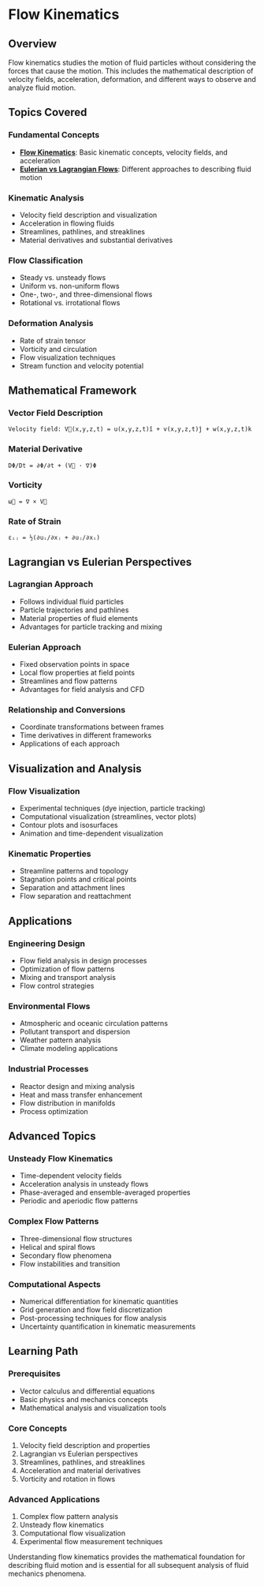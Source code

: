# Flow Kinematics

## Overview

Flow kinematics studies the motion of fluid particles without considering the forces that cause the motion. This includes the mathematical description of velocity fields, acceleration, deformation, and different ways to observe and analyze fluid motion.

## Topics Covered

### Fundamental Concepts
- **[Flow Kinematics](flow_kinematics.md)**: Basic kinematic concepts, velocity fields, and acceleration
- **[Eulerian vs Lagrangian Flows](eulerian_lagrangian_flows.md)**: Different approaches to describing fluid motion

### Kinematic Analysis
- Velocity field description and visualization
- Acceleration in flowing fluids
- Streamlines, pathlines, and streaklines
- Material derivatives and substantial derivatives

### Flow Classification
- Steady vs. unsteady flows
- Uniform vs. non-uniform flows
- One-, two-, and three-dimensional flows
- Rotational vs. irrotational flows

### Deformation Analysis
- Rate of strain tensor
- Vorticity and circulation
- Flow visualization techniques
- Stream function and velocity potential

## Mathematical Framework

### Vector Field Description
```
Velocity field: V⃗(x,y,z,t) = u(x,y,z,t)î + v(x,y,z,t)ĵ + w(x,y,z,t)k̂
```

### Material Derivative
```
DΦ/Dt = ∂Φ/∂t + (V⃗ · ∇)Φ
```

### Vorticity
```
ω⃗ = ∇ × V⃗
```

### Rate of Strain
```
εᵢⱼ = ½(∂uᵢ/∂xⱼ + ∂uⱼ/∂xᵢ)
```

## Lagrangian vs Eulerian Perspectives

### Lagrangian Approach
- Follows individual fluid particles
- Particle trajectories and pathlines
- Material properties of fluid elements
- Advantages for particle tracking and mixing

### Eulerian Approach
- Fixed observation points in space
- Local flow properties at field points
- Streamlines and flow patterns
- Advantages for field analysis and CFD

### Relationship and Conversions
- Coordinate transformations between frames
- Time derivatives in different frameworks
- Applications of each approach

## Visualization and Analysis

### Flow Visualization
- Experimental techniques (dye injection, particle tracking)
- Computational visualization (streamlines, vector plots)
- Contour plots and isosurfaces
- Animation and time-dependent visualization

### Kinematic Properties
- Streamline patterns and topology
- Stagnation points and critical points
- Separation and attachment lines
- Flow separation and reattachment

## Applications

### Engineering Design
- Flow field analysis in design processes
- Optimization of flow patterns
- Mixing and transport analysis
- Flow control strategies

### Environmental Flows
- Atmospheric and oceanic circulation patterns
- Pollutant transport and dispersion
- Weather pattern analysis
- Climate modeling applications

### Industrial Processes
- Reactor design and mixing analysis
- Heat and mass transfer enhancement
- Flow distribution in manifolds
- Process optimization

## Advanced Topics

### Unsteady Flow Kinematics
- Time-dependent velocity fields
- Acceleration analysis in unsteady flows
- Phase-averaged and ensemble-averaged properties
- Periodic and aperiodic flow patterns

### Complex Flow Patterns
- Three-dimensional flow structures
- Helical and spiral flows
- Secondary flow phenomena
- Flow instabilities and transition

### Computational Aspects
- Numerical differentiation for kinematic quantities
- Grid generation and flow field discretization
- Post-processing techniques for flow analysis
- Uncertainty quantification in kinematic measurements

## Learning Path

### Prerequisites
- Vector calculus and differential equations
- Basic physics and mechanics concepts
- Mathematical analysis and visualization tools

### Core Concepts
1. Velocity field description and properties
2. Lagrangian vs Eulerian perspectives
3. Streamlines, pathlines, and streaklines
4. Acceleration and material derivatives
5. Vorticity and rotation in flows

### Advanced Applications
1. Complex flow pattern analysis
2. Unsteady flow kinematics
3. Computational flow visualization
4. Experimental flow measurement techniques

Understanding flow kinematics provides the mathematical foundation for describing fluid motion and is essential for all subsequent analysis of fluid mechanics phenomena.
